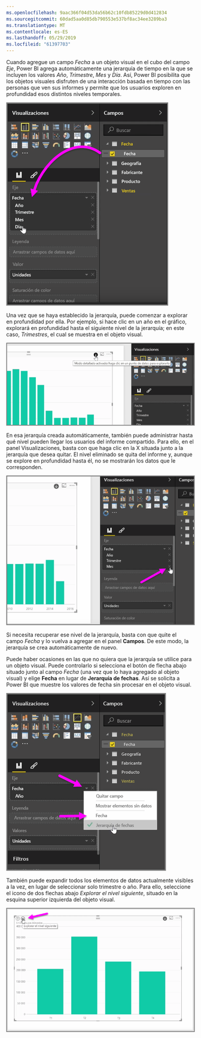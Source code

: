 ```yaml
---
ms.openlocfilehash: 9aac366f04d53da56b62c10fdb85229d0d412834
ms.sourcegitcommit: 60dad5aa0d85db790553e537bf8ac34ee3289ba3
ms.translationtype: MT
ms.contentlocale: es-ES
ms.lasthandoff: 05/29/2019
ms.locfileid: "61397703"
---
```

Cuando agregue un campo *Fecha* a un objeto visual en el cubo del campo *Eje*, Power BI agrega automáticamente una jerarquía de tiempo en la que se incluyen los valores *Año*, *Trimestre*, *Mes* y *Día*. Así, Power BI posibilita que los objetos visuales disfruten de una interacción basada en tiempo con las personas que ven sus informes y permite que los usuarios exploren en profundidad esos distintos niveles temporales.

![](media/3-11g-visual-hierarchies-drilling/3-11g_1.png)

Una vez que se haya establecido la jerarquía, puede comenzar a explorar en profundidad por ella. Por ejemplo, si hace clic en un año en el gráfico, explorará en profundidad hasta el siguiente nivel de la jerarquía; en este caso, *Trimestres*, el cual se muestra en el objeto visual.

![](media/3-11g-visual-hierarchies-drilling/3-11g_2.png)

En esa jerarquía creada automáticamente, también puede administrar hasta qué nivel pueden llegar los usuarios del informe compartido. Para ello, en el panel Visualizaciones, basta con que haga clic en la X situada junto a la jerarquía que desea quitar. El nivel eliminado se quita del informe y, aunque se explore en profundidad hasta él, no se mostrarán los datos que le corresponden.

![](media/3-11g-visual-hierarchies-drilling/3-11g_3.png)

Si necesita recuperar ese nivel de la jerarquía, basta con que quite el campo *Fecha* y lo vuelva a agregar en el panel **Campos**. De este modo, la jerarquía se crea automáticamente de nuevo.

Puede haber ocasiones en las que no quiera que la jerarquía se utilice para un objeto visual. Puede controlarlo si selecciona el botón de flecha abajo situado junto al campo *Fecha* (una vez que lo haya agregado al objeto visual) y elige **Fecha** en lugar de **Jerarquía de fechas**. Así se solicita a Power BI que muestre los valores de fecha sin procesar en el objeto visual.

![](media/3-11g-visual-hierarchies-drilling/3-11g_4.png)

También puede expandir todos los elementos de datos actualmente visibles a la vez, en lugar de seleccionar solo trimestre o año. Para ello, seleccione el icono de dos flechas abajo *Explorar el nivel siguiente*, situado en la esquina superior izquierda del objeto visual.

![](media/3-11g-visual-hierarchies-drilling/3-11g_5.png)

